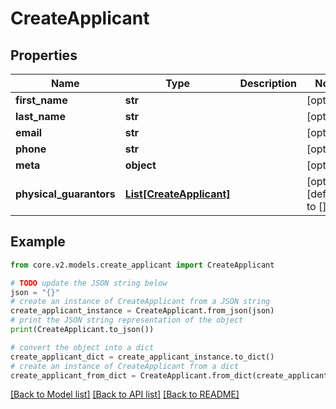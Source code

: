 # CreateApplicant


## Properties

Name | Type | Description | Notes
------------ | ------------- | ------------- | -------------
**first_name** | **str** |  | [optional] 
**last_name** | **str** |  | [optional] 
**email** | **str** |  | [optional] 
**phone** | **str** |  | [optional] 
**meta** | **object** |  | [optional] 
**physical_guarantors** | [**List[CreateApplicant]**](CreateApplicant.md) |  | [optional] [default to []]

## Example

```python
from core.v2.models.create_applicant import CreateApplicant

# TODO update the JSON string below
json = "{}"
# create an instance of CreateApplicant from a JSON string
create_applicant_instance = CreateApplicant.from_json(json)
# print the JSON string representation of the object
print(CreateApplicant.to_json())

# convert the object into a dict
create_applicant_dict = create_applicant_instance.to_dict()
# create an instance of CreateApplicant from a dict
create_applicant_from_dict = CreateApplicant.from_dict(create_applicant_dict)
```
[[Back to Model list]](../README.md#documentation-for-models) [[Back to API list]](../README.md#documentation-for-api-endpoints) [[Back to README]](../README.md)


